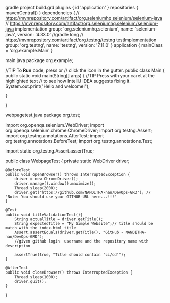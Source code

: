 gradle project
build.grd
plugins {
    id 'application'
}
repositories {
    mavenCentral()
}
dependencies {
    // https://mvnrepository.com/artifact/org.seleniumhq.selenium/selenium-java
    // https://mvnrepository.com/artifact/org.seleniumhq.selenium/selenium-java
    implementation group: 'org.seleniumhq.selenium', name: 'selenium-java', version: '4.33.0' //gradle long
    // https://mvnrepository.com/artifact/org.testng/testng
    testImplementation group: 'org.testng', name: 'testng', version: '7.11.0'
}
application {
    mainClass = 'org.example.Main'
}


main.java
package org.example;

//TIP To <b>Run</b> code, press <shortcut actionId="Run"/> or
// click the <icon src="AllIcons.Actions.Execute"/> icon in the gutter.
public class Main {
    public static void main(String[] args) {
        //TIP Press <shortcut actionId="ShowIntentionActions"/> with your caret at the highlighted text
        // to see how IntelliJ IDEA suggests fixing it.
        System.out.print("Hello and welcome!");


    }
}


webpagetest.java
package org.test;

import org.openqa.selenium.WebDriver;
import org.openqa.selenium.chrome.ChromeDriver;
import org.testng.Assert;
import org.testng.annotations.AfterTest;
import org.testng.annotations.BeforeTest;
import org.testng.annotations.Test;

import static org.testng.Assert.assertTrue;

public class WebpageTest {
    private static WebDriver driver;

    @BeforeTest
    public void openBrowser() throws InterruptedException {
        driver = new ChromeDriver();
        driver.manage().window().maximize();
        Thread.sleep(2000);
        driver.get("https://github.com/NANDITHA-nan/DevOps-GRD"); // "Note: You should use your GITHUB-URL here...!!!"
    }

    @Test
    public void titleValidationTest(){
        String actualTitle = driver.getTitle();
        String expectedTitle = "My Simple Website";// title should be match with the index.html title
        Assert.assertEquals(driver.getTitle(), "GitHub - NANDITHA-nan/DevOps-GRD");
        //given github login  username and the repository name with description

        assertTrue(true, "Title should contain 'ci/cd'");
    }

    @AfterTest
    public void closeBrowser() throws InterruptedException {
        Thread.sleep(1000);
        driver.quit();
    }
}
